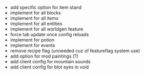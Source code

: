 - add specific option for item stand
- implement for all blocks
- implement for all items
- implement for all entities
- implement for all worldgen feature
- force tab update once config reloads
- implement for potion
- implement for events
- remove recipe flag (unneeded cuz of featureflag system use)
- add option for mod paintings (?)
- add client config for mountain sounds
- add client config for blot eyes in void